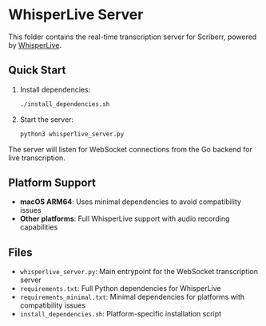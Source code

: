 # WhisperLive Server

This folder contains the real-time transcription server for Scriberr, powered by [WhisperLive](https://github.com/collabora/WhisperLive).

## Quick Start

1. Install dependencies:
   ```sh
   ./install_dependencies.sh
   ```

2. Start the server:
   ```sh
   python3 whisperlive_server.py
   ```

The server will listen for WebSocket connections from the Go backend for live transcription.

## Platform Support

- **macOS ARM64**: Uses minimal dependencies to avoid compatibility issues
- **Other platforms**: Full WhisperLive support with audio recording capabilities

## Files
- `whisperlive_server.py`: Main entrypoint for the WebSocket transcription server
- `requirements.txt`: Full Python dependencies for WhisperLive
- `requirements_minimal.txt`: Minimal dependencies for platforms with compatibility issues
- `install_dependencies.sh`: Platform-specific installation script 